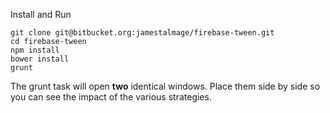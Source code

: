 Install and Run

```
git clone git@bitbucket.org:jamestalmage/firebase-tween.git
cd firebase-tween
npm install
bower install
grunt
```

The grunt task will open **two** identical windows. Place them side by side so you can see
the impact of the various strategies.
